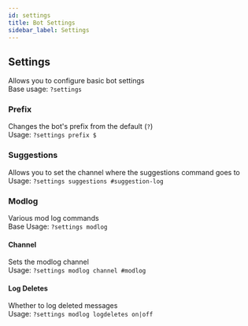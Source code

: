 ```yaml
---
id: settings
title: Bot Settings
sidebar_label: Settings
---
```

## Settings
Allows you to configure basic bot settings  
Base usage: `?settings`
### Prefix
Changes the bot's prefix from the default (`?`)  
Usage: `?settings prefix $`
### Suggestions
Allows you to set the channel where the suggestions command goes to  
Usage: `?settings suggestions #suggestion-log`
### Modlog
Various mod log commands  
Base Usage: `?settings modlog`
#### Channel
Sets the modlog channel  
Usage: `?settings modlog channel #modlog`
#### Log Deletes
Whether to log deleted messages  
Usage: `?settings modlog logdeletes on|off`